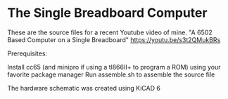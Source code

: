 # The Single Breadboard Computer

These are the source files for a recent Youtube video of mine. 
"A 6502 Based Computer on a Single Breadboard"
https://youtu.be/s3t2QMukBRs

Prerequisites:

Install cc65 (and minipro if using a tl866II+ to program a ROM) using your favorite package manager
Run assemble.sh to assemble the source file 

The hardware schematic was created using KiCAD 6
